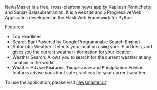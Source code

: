 NewsMaster is a free, cross-platform news app by Kapilesh Pennichetty and Sanjay Balasubramanian. It is a website and a Progressive Web Application developed on the Flask Web Framework for Python.

Features:
- Top Headlines
- Search Bar (Powered by Google Programmable Search Engine)
- Automatic Weather: Detects your location using your IP address, and gives you the current weather information for your location.
- Weather Search: Allows you to search for the current weather at any location in the world.
- Weather Advice Features: Temperature and Precipitation Advice features advise you about safe practices for your current weather.

To use the application, please visit [newsmaster.us](newsmaster.us)!
